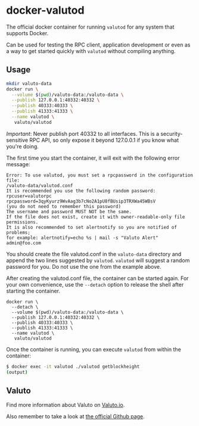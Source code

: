 # docker-valutod

The official docker container for running `valutod` for any system that supports Docker.

Can be used for testing the RPC client, application development or even as a way to get 
started quickly with `valutod` without compiling anything.

## Usage

```bash
mkdir valuto-data
docker run \
  --volume $(pwd)/valuto-data:/valuto-data \
  --publish 127.0.0.1:40332:40332 \
  --publish 40333:40333 \
  --publish 41333:41333 \
  --name valutod \
   valuto/valutod
```

*Important*:
Never publish port 40332 to all interfaces. This is a security-sensitive RPC API, so only expose 
it beyond 127.0.0.1 if you know what you're doing.

The first time you start the container, it will exit with the following error message:

```
Error: To use valutod, you must set a rpcpassword in the configuration file:
/valuto-data/valutod.conf
It is recommended you use the following random password:
rpcuser=valutorpc
rpcpassword=3qyKyurz9WvAag3b7cNo2A1pU8fBUsip3TRXWa45WBsV
(you do not need to remember this password)
The username and password MUST NOT be the same.
If the file does not exist, create it with owner-readable-only file permissions.
It is also recommended to set alertnotify so you are notified of problems;
for example: alertnotify=echo %s | mail -s "Valuto Alert" admin@foo.com
```

You should create the file valutod.conf in the `valuto-data` directory and append the two 
lines suggested by `valutod`. `valutod` will suggest a random password for you. Do not use the one from the example above.

After creating the valutod.conf file, the container can be started again. For your own convenience, 
use the `--detach` option to release the shell after starting the container.

```
docker run \
  --detach \
  --volume $(pwd)/valuto-data:/valuto-data \
  --publish 127.0.0.1:40332:40332 \
  --publish 40333:40333 \
  --publish 41333:41333 \
  --name valutod \
   valuto/valutod
```

Once the container is running, you can execute `valutod` from within the container:

```bash
$ docker exec -it valutod ./valutod getblockheight
(output)
```


## Valuto

Find more information about Valuto on [Valuto.io](https://valuto.io).

Also remember to take a look at [the official Github page](https://github.com/valuto).

